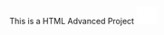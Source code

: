 This is a HTML Advanced Project
![Get schooled](https://github.com/RELEBOHILE-PHEKO/alu-web-development/blob/master/html_advanced/logo.png)

